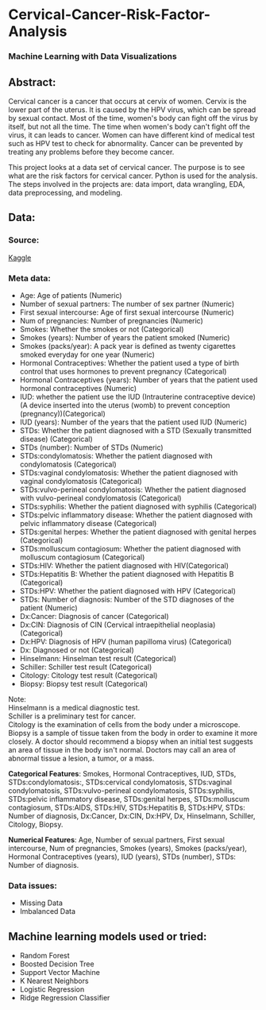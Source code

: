 # Cervical-Cancer-Risk-Factor-Analysis
### Machine Learning with Data Visualizations

## Abstract:
Cervical cancer is a cancer that occurs at cervix of women. Cervix is the lower part of the uterus. It is caused by the HPV virus, which can be spread by sexual contact. Most of the time, women's body can fight off the virus by itself, but not all the time. The time when women's body can't fight off the virus, it can leads to cancer. Women can have different kind of medical test such as HPV test to check for abnormality. Cancer can be prevented by treating any problems before they become cancer.

This project looks at a data set of cervical cancer. The purpose is to see what are the risk factors for cervical cancer. Python is used for the analysis. The steps involved in the projects are: data import, data wrangling, EDA, data preprocessing, and modeling. 

## Data:
### Source:
[Kaggle](https://archive.ics.uci.edu/ml/datasets/Cervical+cancer+%28Risk+Factors%29)

### Meta data:
* Age: Age of patients (Numeric)
* Number of sexual partners: The number of sex partner (Numeric)
* First sexual intercourse: Age of first sexual intercourse (Numeric)
* Num of pregnancies: Number of pregnancies (Numeric)
* Smokes: Whether the smokes or not (Categorical)
* Smokes (years): Number of years the patient smoked (Numeric)
* Smokes (packs/year): A pack year is defined as twenty cigarettes smoked everyday for one year (Numeric)
* Hormonal Contraceptives: Whether the patient used a type of birth control that uses hormones to prevent pregnancy (Categorical)
* Hormonal Contraceptives (years): Number of years that the patient used hormonal contraceptives (Numeric)
* IUD: whether the patient use the IUD (Intrauterine contraceptive device)(A device inserted into the uterus (womb) to prevent conception (pregnancy))(Categorical)
* IUD (years): Number of the years that the patient used IUD (Numeric)
* STDs: Whether the patient diagnosed with a STD (Sexually transmitted disease) (Categorical)
* STDs (number): Number of STDs (Numeric)
* STDs:condylomatosis: Whether the patient diagnosed with condylomatosis (Categorical)
* STDs:vaginal condylomatosis: Whether the patient diagnosed with vaginal condylomatosis (Categorical)
* STDs:vulvo-perineal condylomatosis: Whether the patient diagnosed with vulvo-perineal condylomatosis (Categorical)
* STDs:syphilis: Whether the patient diagnosed with syphilis (Categorical)
* STDs:pelvic inflammatory disease: Whether the patient diagnosed with pelvic inflammatory disease (Categorical)
* STDs:genital herpes: Whether the patient diagnosed with genital herpes (Categorical)
* STDs:molluscum contagiosum: Whether the patient diagnosed with molluscum contagiosum (Categorical)
* STDs:HIV: Whether the patient diagnosed with HIV(Categorical)
* STDs:Hepatitis B: Whether the patient diagnosed with Hepatitis B (Categorical)
* STDs:HPV: Whether the patient diagnosed with HPV (Categorical)
* STDs: Number of diagnosis: Number of the STD diagnoses of the patient (Numeric)
* Dx:Cancer: Diagnosis of cancer (Categorical)
* Dx:CIN: Diagnosis of CIN (Cervical intraepithelial neoplasia) (Categorical)
* Dx:HPV: Diagnosis of HPV (human papilloma virus) (Categorical)
* Dx: Diagnosed or not (Categorical)
* Hinselmann: Hinselman test result (Categorical)
* Schiller: Schiller test result (Categorical)
* Citology: Citology test result (Categorical)
* Biopsy: Biopsy test result (Categorical)

Note:  
Hinselmann is a medical diagnostic test.  
Schiller is a preliminary test for cancer.  
Citology is the examination of cells from the body under a microscope.  
Biopsy is a sample of tissue taken from the body in order to examine it more closely. A doctor should recommend a biopsy when an initial test suggests an area of tissue in the body isn't normal. Doctors may call an area of abnormal tissue a lesion, a tumor, or a mass.

**Categorical Features**: Smokes, Hormonal Contraceptives, IUD, STDs, STDs:condylomatosis:, STDs:cervical condylomatosis, STDs:vaginal condylomatosis, STDs:vulvo-perineal condylomatosis, STDs:syphilis, STDs:pelvic inflammatory disease, STDs:genital herpes, STDs:molluscum contagiosum, STDs:AIDS, STDs:HIV, STDs:Hepatitis B, STDs:HPV, STDs: Number of diagnosis, Dx:Cancer, Dx:CIN, Dx:HPV, Dx, Hinselmann, Schiller, Citology, Biopsy.

**Numerical Features**: Age, Number of sexual partners, First sexual intercourse, Num of pregnancies, Smokes (years), Smokes (packs/year), Hormonal Contraceptives (years), IUD (years), STDs (number), STDs: Number of diagnosis.

### Data issues:
* Missing Data
* Imbalanced Data

## Machine learning models used or tried:
* Random Forest
* Boosted Decision Tree
* Support Vector Machine
* K Nearest Neighbors
* Logistic Regression
* Ridge Regression Classifier
